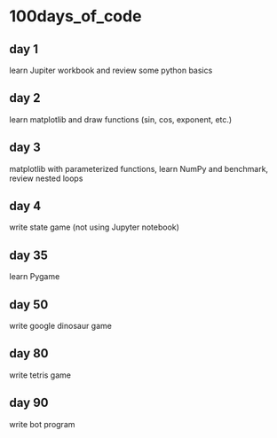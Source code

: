# 100days_of_code

## day 1
learn Jupiter workbook and review some python basics

## day 2
learn matplotlib and draw functions (sin, cos, exponent, etc.)

## day 3
matplotlib with parameterized functions, learn NumPy and benchmark, review nested loops

## day 4
write state game (not using Jupyter notebook)



## day 35
learn Pygame

## day 50
write google dinosaur game

## day 80
write tetris game

## day 90
write bot program
